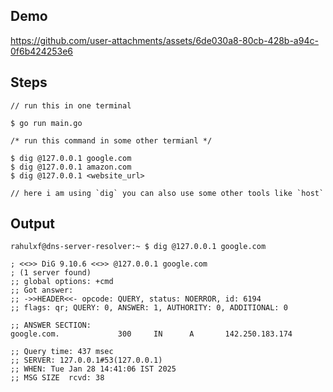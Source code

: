 ## Demo 


https://github.com/user-attachments/assets/6de030a8-80cb-428b-a94c-0f6b424253e6

## Steps 

```console
// run this in one terminal

$ go run main.go
```

```console
/* run this command in some other termianl */

$ dig @127.0.0.1 google.com
$ dig @127.0.0.1 amazon.com
$ dig @127.0.0.1 <website_url>

// here i am using `dig` you can also use some other tools like `host`
```

## Output

```console
rahulxf@dns-server-resolver:~ $ dig @127.0.0.1 google.com                      

; <<>> DiG 9.10.6 <<>> @127.0.0.1 google.com
; (1 server found)
;; global options: +cmd
;; Got answer:
;; ->>HEADER<<- opcode: QUERY, status: NOERROR, id: 6194
;; flags: qr; QUERY: 0, ANSWER: 1, AUTHORITY: 0, ADDITIONAL: 0

;; ANSWER SECTION:
google.com.             300     IN      A       142.250.183.174

;; Query time: 437 msec
;; SERVER: 127.0.0.1#53(127.0.0.1)
;; WHEN: Tue Jan 28 14:41:06 IST 2025
;; MSG SIZE  rcvd: 38
```
